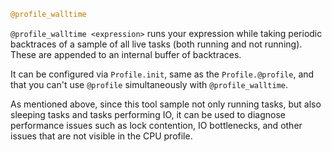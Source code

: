 ```julia
@profile_walltime
```

`@profile_walltime <expression>` runs your expression while taking periodic backtraces of a sample of all live tasks (both running and not running). These are appended to an internal buffer of backtraces.

It can be configured via `Profile.init`, same as the `Profile.@profile`, and that you can't use `@profile` simultaneously with `@profile_walltime`.

As mentioned above, since this tool sample not only running tasks, but also sleeping tasks and tasks performing IO, it can be used to diagnose performance issues such as lock contention, IO bottlenecks, and other issues that are not visible in the CPU profile.
